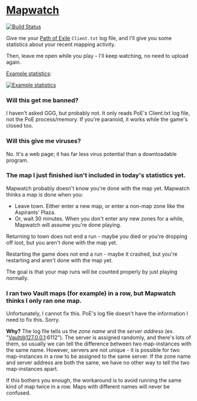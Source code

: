 # [Mapwatch](https://erosson.github.io/mapwatch)

[![Build Status](https://travis-ci.org/erosson/mapwatch.svg?branch=master)](https://travis-ci.org/erosson/mapwatch)

Give me your [Path of Exile](https://www.pathofexile.com) `Client.txt` log file, and I'll give you some statistics about your recent mapping activity.

Then, leave me open while you play - I'll keep watching, no need to upload again.

[Example statistics](https://imgur.com/gGA5Ara):

[![Example statistics](https://imgur.com/gGA5Ara.png?1)](https://imgur.com/gGA5Ara)

### Will this get me banned?

I haven't asked GGG, but probably not. It only reads PoE's Client.txt log file, not the PoE process/memory. If you're paranoid, it works while the game's closed too.

### Will this give me viruses?

No. It's a web page; it has far less virus potential than a downloadable program.

### The map I just finished isn't included in today's statistics yet.

Mapwatch probably doesn't know you're done with the map yet. Mapwatch thinks a map is done when you:

* Leave town. Either enter a new map, or enter a non-map zone like the Aspirants' Plaza.
* Or, wait 30 minutes. When you don't enter any new zones for a while, Mapwatch will assume you're done playing.

Returning to town does not end a run - maybe you died or you're dropping off loot, but you aren't done with the map yet.

Restarting the game does not end a run - maybe it crashed, but you're restarting and aren't done with the map yet.

The goal is that your map runs will be counted properly by just playing normally.

### I ran two Vault maps (for example) in a row, but Mapwatch thinks I only ran one map.

Unfortunately, I cannot fix this. PoE's log file doesn't have the information I need to fix this. Sorry.

**Why?** The log file tells us the *zone name* and the *server address* (ex. "Vault@127.0.0.1:6112"). The server is assigned randomly, and there's lots of them, so usually we can tell the difference between two map-instances with the same name. However, servers are not unique - it is possible for two map-instances in a row to be assigned to the same server. If the zone name and server address are both the same, we have no other way to tell the two map-instances apart.

If this bothers you enough, the workaround is to avoid running the same kind of map twice in a row. Maps with different names will never be confused.
